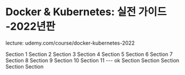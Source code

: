 

# Docker & Kubernetes: 실전 가이드 -2022년판

lecture: udemy.com/course/docker-kubernetes-2022


Section 1
Section 2
Section 3
Section 4
Section 5
Section 6
Section 7
Section 8
Section 9
Section 10
Section 11 --- ok
Section
Section
Section
Section
Section